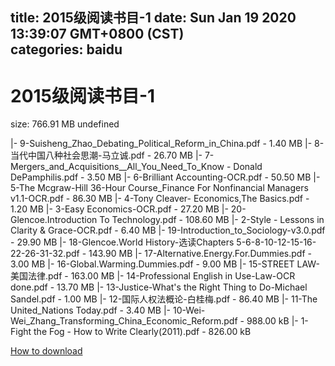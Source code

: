 
title: 2015级阅读书目-1
date: Sun Jan 19 2020 13:39:07 GMT+0800 (CST)    
categories: baidu
---

# 2015级阅读书目-1
size: 766.91 MB
 undefined
 
|- 9-Suisheng_Zhao_Debating_Political_Reform_in_China.pdf - 1.40 MB
|- 8-当代中国八种社会思潮-马立诚.pdf - 26.70 MB
|- 7-Mergers_and_Acquisitions__All_You_Need_To_Know - Donald DePamphilis.pdf - 3.50 MB
|- 6-Brilliant Accounting-OCR.pdf - 50.50 MB
|- 5-The Mcgraw-Hill 36-Hour Course_Finance For Nonfinancial Managers v1.1-OCR.pdf - 86.30 MB
|- 4-Tony Cleaver- Economics,The Basics.pdf - 1.20 MB
|- 3-Easy Economics-OCR.pdf - 27.20 MB
|- 20-Glencoe.Introduction To Technology.pdf - 108.60 MB
|- 2-Style - Lessons in Clarity & Grace-OCR.pdf - 6.40 MB
|- 19-Introduction_to_Sociology-v3.0.pdf - 29.90 MB
|- 18-Glencoe.World History-选读Chapters 5-6-8-10-12-15-16-22-26-31-32.pdf - 143.90 MB
|- 17-Alternative.Energy.For.Dummies.pdf - 3.00 MB
|- 16-Global.Warming.Dummies.pdf - 9.00 MB
|- 15-STREET LAW-美国法律.pdf - 163.00 MB
|- 14-Professional English in Use-Law-OCR done.pdf - 13.70 MB
|- 13-Justice-What's the Right Thing to Do-Michael Sandel.pdf - 1.00 MB
|- 12-国际人权法概论-白桂梅.pdf - 86.40 MB
|- 11-The United_Nations Today.pdf - 3.40 MB
|- 10-Wei-Wei_Zhang_Transforming_China_Economic_Reform.pdf - 988.00 kB
|- 1-Fight the Fog - How to Write Clearly(2011).pdf - 826.00 kB

[How to download](https://bpcam.bemobtrk.com/go/2ceec3aa-1ca2-46d6-b9ff-aaa5c184517c?jno=2960)